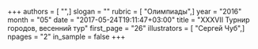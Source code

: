 +++
authors = [ "",]
slogan = ""
rubric = [ "Олимпиады",]
year = "2016"
month = "05"
date = "2017-05-24T19:11:47+03:00"
title = "XXXVII Турнир городов, весенний тур"
first_page = "26"
illustrators = [ "Сергей Чуб",]
npages = "2"
in_sample = false
+++
